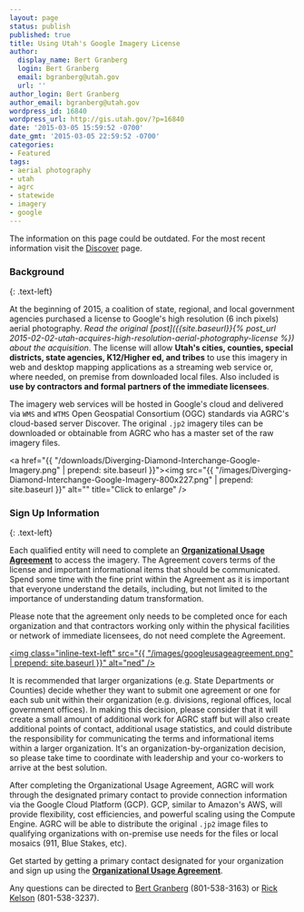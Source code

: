 ```yaml
---
layout: page
status: publish
published: true
title: Using Utah's Google Imagery License
author:
  display_name: Bert Granberg
  login: Bert Granberg
  email: bgranberg@utah.gov
  url: ''
author_login: Bert Granberg
author_email: bgranberg@utah.gov
wordpress_id: 16840
wordpress_url: http://gis.utah.gov/?p=16840
date: '2015-03-05 15:59:52 -0700'
date_gmt: '2015-03-05 22:59:52 -0700'
categories:
- Featured
tags:
- aerial photography
- utah
- agrc
- statewide
- imagery
- google
---
```


<div class="grid pop">
  <p class="text-center">The information on this page could be outdated. For the most recent information visit the <a href="{{ "/discover/" | prepend: site.baseurl }}">Discover</a> page.</p>
</div>

### Background
{: .text-left}

At the beginning of 2015, a coalition of state, regional, and local government agencies purchased a license to Google's high resolution (6 inch pixels) aerial photography. _Read the original [post]({{site.baseurl}}{% post_url 2015-02-02-utah-acquires-high-resolution-aerial-photography-license %}) about the acquisition_. The license will allow **Utah's cities, counties, special districts, state agencies, K12/Higher ed, and tribes** to use this imagery in web and desktop mapping  applications as a streaming web service or, where needed, on premise from downloaded local files. Also included is **use by contractors and formal partners of the immediate licensees**.

The imagery web services will be hosted in Google's cloud and delivered via `WMS` and `WTMS` Open Geospatial Consortium (OGC) standards via AGRC's cloud-based server Discover. The original `.jp2` imagery tiles can be downloaded or obtainable from AGRC who has a master set of the raw imagery files.

<a href="{{ "/downloads/Diverging-Diamond-Interchange-Google-Imagery.png" | prepend: site.baseurl }}"><img src="{{ "/images/Diverging-Diamond-Interchange-Google-Imagery-800x227.png" | prepend: site.baseurl }}" alt="" title="Click to enlarge" /></a>

### Sign Up Information
{: .text-left}

Each qualified entity will need to complete an <a href="https://docs.google.com/a/utah.gov/forms/d/18FnT2fdg7nrA9xZYKUYV5UvxG0GO9w9DNFfeNG1D4TU/viewform"><strong>Organizational Usage Agreement</strong></a> to access the imagery. The Agreement covers terms of the license and important informational items that should be communicated. Spend some time with the fine print within the Agreement as it is important that everyone understand the details, including, but not limited to the importance of understanding datum transformation.

Please note that the agreement only needs to be completed once for each organization and that contractors working only within the physical facilities or network of immediate licensees, do not need complete the Agreement.

<a title="911flyer" href="https://docs.google.com/a/utah.gov/forms/d/18FnT2fdg7nrA9xZYKUYV5UvxG0GO9w9DNFfeNG1D4TU/viewform"><img class="inline-text-left" src="{{ "/images/googleusageagreement.png" | prepend: site.baseurl }}" alt="ned" /></a>

It is recommended that larger organizations (e.g. State Departments or Counties) decide whether they want to submit one agreement or one for each sub unit within their organization (e.g. divisions, regional offices, local government offices). In making this decision, please consider that it will create a small amount of additional work for AGRC staff but will also create additional points of contact, additional usage statistics, and could distribute the responsibility for communicating the terms and informational items within a larger organization. It's an organization-by-organization decision, so please take time to coordinate with leadership and your co-workers to arrive at the best solution.

After completing the Organizational Usage Agreement, AGRC will work through the designated primary contact to provide connection information via the Google Cloud Platform (GCP). GCP, similar to Amazon's AWS, will provide flexibility, cost efficiencies, and powerful scaling using the Compute Engine. AGRC will be able to distribute the original `.jp2` image files to qualifying organizations with on-premise use needs for the files or local mosaics (911, Blue Stakes, etc).

Get started by getting a primary contact designated for your organization and sign up using the <a href="https://docs.google.com/a/utah.gov/forms/d/18FnT2fdg7nrA9xZYKUYV5UvxG0GO9w9DNFfeNG1D4TU/viewform"><strong>Organizational Usage Agreement</strong></a>.

Any questions can be directed to <a href="mailto:bgranberg@utah.gov">Bert Granberg</a> (801-538-3163) or <a href="mailto:rkelson@utah.gov">Rick Kelson</a> (801-538-3237).
